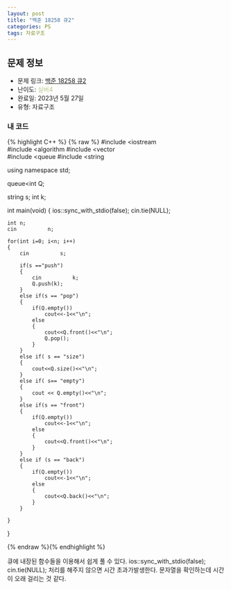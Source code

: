 ```yaml
---
layout: post
title: "백준 18258 큐2"
categories: PS
tags: 자료구조
---
```


## 문제 정보
- 문제 링크: [백준 18258 큐2](https://www.acmicpc.net/problem/18258)
- 난이도: <span style="color:#B5C78A">실버4</span>
- 완료일: 2023년 5월 27일
- 유형: 자료구조

### 내 코드

{% highlight C++ %} {% raw %}
#include <iostream	
#include <algorithm	
#include <vector	
#include <queue	
#include <string	

using namespace std;

queue<int	 Q;

string s;
int k;

int main(void)
{
	ios::sync_with_stdio(false); cin.tie(NULL);
	
	int n;
	cin 		 n;
	
	for(int i=0; i<n; i++)
	{
		cin 		 s;
		
		if(s =="push")
		{
			cin 		 k;
			Q.push(k);
		}
		else if(s == "pop")
		{
			if(Q.empty())
				cout<<-1<<"\n";
			else
			{
				cout<<Q.front()<<"\n";
				Q.pop();
			}
		}
		else if( s == "size")
		{
			cout<<Q.size()<<"\n";
		}
		else if( s== "empty")
		{
			cout << Q.empty()<<"\n";
		}
		else if(s == "front")
		{
			if(Q.empty())
				cout<<-1<<"\n";
			else
			{
				cout<<Q.front()<<"\n";
			}			
		}
		else if (s == "back")
		{
			if(Q.empty())
				cout<<-1<<"\n";
			else
			{
				cout<<Q.back()<<"\n";
			}			
		}
		
	}
}

{% endraw %}{% endhighlight %}

큐에 내장된 함수들을 이용해서 쉽게 풀 수 있다. ios::sync_with_stdio(false); cin.tie(NULL); 처리를 해주지 않으면 시간 초과가발생한다. 문자열을 확인하는데 시간이 오래 걸리는 것 같다.
